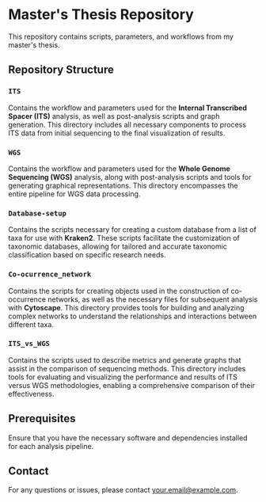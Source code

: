 # Master's Thesis Repository

This repository contains scripts, parameters, and workflows from my master's thesis.

## Repository Structure

### `ITS`
Contains the workflow and parameters used for the **Internal Transcribed Spacer (ITS)** analysis, as well as post-analysis scripts and graph generation. This directory includes all necessary components to process ITS data from initial sequencing to the final visualization of results.

### `WGS`
Contains the workflow and parameters used for the **Whole Genome Sequencing (WGS)** analysis, along with post-analysis scripts and tools for generating graphical representations. This directory encompasses the entire pipeline for WGS data processing.

### `Database-setup`
Contains the scripts necessary for creating a custom database from a list of taxa for use with **Kraken2**. These scripts facilitate the customization of taxonomic databases, allowing for tailored and accurate taxonomic classification based on specific research needs.

### `Co-ocurrence_network`
Contains the scripts for creating objects used in the construction of co-occurrence networks, as well as the necessary files for subsequent analysis with **Cytoscape**. This directory provides tools for building and analyzing complex networks to understand the relationships and interactions between different taxa.

### `ITS_vs_WGS`
Contains the scripts used to describe metrics and generate graphs that assist in the comparison of sequencing methods. This directory includes tools for evaluating and visualizing the performance and results of ITS versus WGS methodologies, enabling a comprehensive comparison of their effectiveness.


## Prerequisites

Ensure that you have the necessary software and dependencies installed for each analysis pipeline.


## Contact

For any questions or issues, please contact [your.email@example.com](mailto:your.email@example.com).
